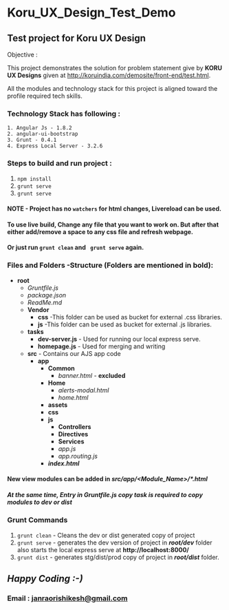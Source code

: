 # Koru_UX_Design_Test_Demo
## Test project for Koru UX Design

Objective : 

This project demonstrates the solution for problem statement give by **KORU UX Designs** given at 
http://koruindia.com/demosite/front-end/test.html.

All the modules and technology stack for this project is aligned toward the profile required tech skills.
### Technology Stack has following :
	1. Angular Js - 1.8.2 
	2. angular-ui-bootstrap
	3. Grunt - 0.4.1
	4. Express Local Server - 3.2.6
	
### Steps to build and run project :

1. `npm install`
2. `grunt serve`
3. `grunt serve`

#### NOTE - Project has no `watchers` for html changes, Livereload can be used.
#### To use live build, Change any file that you want to work on. But after that either add/remove a space to any css file and refresh webpage.
#### Or just run `grunt clean` and ` grunt serve` again.

### Files and Folders -Structure (Folders are mentioned in bold):
- **root**
	- _Gruntfile.js_
	- _package.json_
	- _ReadMe.md_
	- **Vendor**
		- **css** -This folder can be used as bucket for external .css libraries.
		- **js**  -This folder can be used as bucket for external .js libraries.
	- **tasks**
		- **dev-server.js**  - Used for running our local express serve.
		- **homepage.js**    - Used for merging and writing
	- **src**   - Contains our AJS app code
	 	- **app**
			- **Common**
				- _banner.html_ - **excluded**
			- **Home**
				- _alerts-modal.html_
				- _home.html_
			- **assets**
			- **css**
			- **js**
				- **Controllers**
				- **Directives**
				- **Services**
				- _app.js_
				- _app.routing.js_
			- _**index.html**_

#### New view modules can be added in **_src/app/<Module_Name>/*.html_**

##### At the same time, Entry in _Gruntfile.js_ copy task is required to copy modules to dev or dist

### Grunt Commands
1. `grunt clean` - Cleans the dev or dist generated copy of project
2. `grunt serve` - generates the dev version of project in **_root/dev_** folder also starts the local express serve at **http://localhost:8000/**
3. `grunt dist`  - generates stg/dist/prod copy of project in **_root/dist_** folder.





## _Happy Coding :-)_
### Email : janraorishikesh@gmail.com



